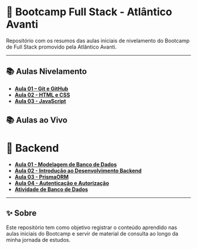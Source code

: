 # 🚀 Bootcamp Full Stack - Atlântico Avanti

Repositório com os resumos das aulas iniciais de nivelamento do Bootcamp de Full Stack promovido pela Atlântico Avanti.

---

## 📚 Aulas Nivelamento

- [**Aula 01 – Git e GitHub**](./Aulas%20Nivelamento/Aula%2001%20-%20Git%20e%20Github/)
- [**Aula 02 - HTML e CSS**](./Aulas%20Nivelamento/Aula%2002%20-%20Html%20e%20CSS/)
- [**Aula 03 - JavaScript**](./Aulas%20Nivelamento/Aula%2003%20-%20JavaScript/)


## 📚 Aulas ao Vivo

# 🧱 Backend
- [**Aula 01 - Modelagem de Banco de Dados**](./Aulas%20ao%20Vivo/Aula%2001%20-%20Modelagem%20de%20Banco%20de%20Dados/)
- [**Aula 02 - Introdução ao Desenvolvimento Backend**](./Aulas%20ao%20Vivo/Aula%2002%20-%20Introdução%20ao%20Desenvolvimento%20Backend/)
- [**Aula 03 - PrismaORM**](./Aulas%20ao%20Vivo/Aula%2003%20-%20PrismaORM/)
- [**Aula 04 - Autenticação e Autorização**](./Aulas%20ao%20Vivo/Aula%2004%20-%20Autenticação%20e%20Autorização/)
- [**Atividade de Banco de Dados**](./Aulas%20ao%20Vivo/Atividade%20de%20Banco%20de%20Dados/Atividade%2001%20-%20Banco%20de%20Dados%20-%20DFS%202025.2%20-%20Lara%20Corsini.pdf)

---

## ✨ Sobre

Este repositório tem como objetivo registrar o conteúdo aprendido nas aulas iniciais do Bootcamp e servir de material de consulta ao longo da minha jornada de estudos.